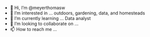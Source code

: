 - 👋 Hi, I’m @meyerthomasw
- 👀 I’m interested in ... outdoors, gardening, data, and homesteads
- 🌱 I’m currently learning ... Data analyst 
- 💞️ I’m looking to collaborate on ...
- 📫 How to reach me ...

<!---
meyerthomasw/meyerthomasw is a ✨ special ✨ repository because its `README.md` (this file) appears on your GitHub profile.
You can click the Preview link to take a look at your changes.
--->
